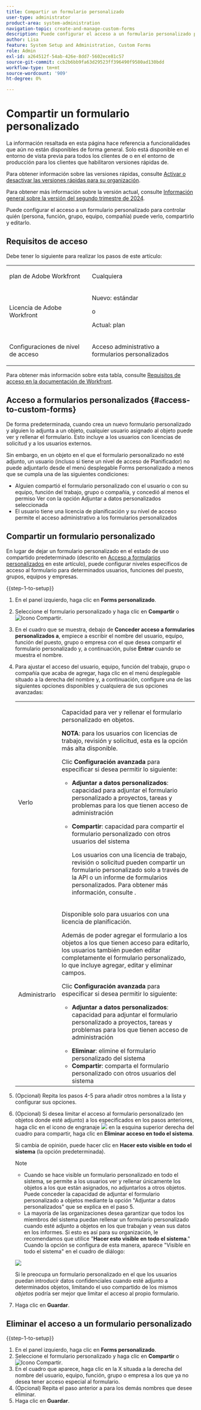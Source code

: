 ```yaml
---
title: Compartir un formulario personalizado
user-type: administrator
product-area: system-administration
navigation-topic: create-and-manage-custom-forms
description: Puede configurar el acceso a un formulario personalizado para controlar quién (persona, función, grupo, equipo, compañía) puede verlo, compartirlo y editarlo.
author: Lisa
feature: System Setup and Administration, Custom Forms
role: Admin
exl-id: a264512f-54ab-426e-8dd7-5602ece81c57
source-git-commit: ccb2b6bb9fa63d29523ff396490f9580ad130bdd
workflow-type: tm+mt
source-wordcount: '909'
ht-degree: 0%

---
```


# Compartir un formulario personalizado

<span class="preview">La información resaltada en esta página hace referencia a funcionalidades que aún no están disponibles de forma general. Solo está disponible en el entorno de vista previa para todos los clientes de o en el entorno de producción para los clientes que habilitaron versiones rápidas de.</span>

<span class="preview">Para obtener información sobre las versiones rápidas, consulte [Activar o desactivar las versiones rápidas para su organización](/help/quicksilver/administration-and-setup/set-up-workfront/configure-system-defaults/enable-fast-release-process.md).</span>

<span class="preview">Para obtener más información sobre la versión actual, consulte [Información general sobre la versión del segundo trimestre de 2024](/help/quicksilver/product-announcements/product-releases/24-q2-release-activity/24-q2-release-overview.md).</span>

Puede configurar el acceso a un formulario personalizado para controlar quién (persona, función, grupo, equipo, compañía) puede verlo, compartirlo y editarlo.

## Requisitos de acceso

Debe tener lo siguiente para realizar los pasos de este artículo:

<table style="table-layout:auto"> 
 <col> 
 <col> 
 <tbody> 
  <tr data-mc-conditions=""> 
   <td role="rowheader"> <p>plan de Adobe Workfront</p> </td> 
   <td>Cualquiera</td> 
  </tr> 
  <tr> 
   <td role="rowheader">Licencia de Adobe Workfront</td> 
   <td>
   <p>Nuevo: estándar</p>
   <p>o</p>
   <p>Actual: plan</p></td>
  </tr> 
  <tr data-mc-conditions=""> 
   <td role="rowheader">Configuraciones de nivel de acceso</td> 
   <td> <p>Acceso administrativo a formularios personalizados</p> </td> 
  </tr> 
 </tbody> 
</table>

Para obtener más información sobre esta tabla, consulte [Requisitos de acceso en la documentación de Workfront](/help/quicksilver/administration-and-setup/add-users/access-levels-and-object-permissions/access-level-requirements-in-documentation.md).

## Acceso a formularios personalizados {#access-to-custom-forms}

De forma predeterminada, cuando crea un nuevo formulario personalizado y alguien lo adjunta a un objeto, cualquier usuario asignado al objeto puede ver y rellenar el formulario. Esto incluye a los usuarios con licencias de solicitud y a los usuarios externos.

Sin embargo, en un objeto en el que el formulario personalizado no esté adjunto, un usuario (incluso si tiene un nivel de acceso de Planificador) no puede adjuntarlo desde el menú desplegable Forms personalizado a menos que se cumpla una de las siguientes condiciones:

* Alguien compartió el formulario personalizado con el usuario o con su equipo, función del trabajo, grupo o compañía, y concedió al menos el permiso Ver con la opción Adjuntar a datos personalizados seleccionada
* El usuario tiene una licencia de planificación y su nivel de acceso permite el acceso administrativo a los formularios personalizados

## Compartir un formulario personalizado

En lugar de dejar un formulario personalizado en el estado de uso compartido predeterminado (descrito en [Acceso a formularios personalizados](#access-to-custom-forms) en este artículo), puede configurar niveles específicos de acceso al formulario para determinados usuarios, funciones del puesto, grupos, equipos y empresas.

{{step-1-to-setup}}

1. En el panel izquierdo, haga clic en **Forms personalizado**.
1. Seleccione el formulario personalizado y haga clic en **Compartir** <span class="preview">o ![Icono Compartir](assets/share-icon.png).</span>
1. En el cuadro que se muestra, debajo de **Conceder acceso a formularios personalizados a**, empiece a escribir el nombre del usuario, equipo, función del puesto, grupo o empresa con el que desea compartir el formulario personalizado y, a continuación, pulse **Entrar** cuando se muestra el nombre.
1. Para ajustar el acceso del usuario, equipo, función del trabajo, grupo o compañía que acaba de agregar, haga clic en el menú desplegable situado a la derecha del nombre y, a continuación, configure una de las siguientes opciones disponibles y cualquiera de sus opciones avanzadas:

   <table style="table-layout:auto"> 
    <col> 
    <col> 
    <tbody> 
     <tr> 
      <td role="rowheader">Verlo</td> 
      <td> <p>Capacidad para ver y rellenar el formulario personalizado en objetos.</p> <p><b>NOTA</b>: para los usuarios con licencias de trabajo, revisión y solicitud, esta es la opción más alta disponible.</p> <p>Clic <strong>Configuración avanzada</strong> para especificar si desea permitir lo siguiente:</p> 
       <ul> 
        <li><strong>Adjuntar a datos personalizados</strong>: capacidad para adjuntar el formulario personalizado a proyectos, tareas y problemas para los que tienen acceso de administración</li> 
        <li> <p><strong>Compartir</strong>: capacidad para compartir el formulario personalizado con otros usuarios del sistema</p> <p>Los usuarios con una licencia de trabajo, revisión o solicitud pueden compartir un formulario personalizado solo a través de la API o un informe de formularios personalizados. Para obtener más información, consulte .</p> </li> 
       </ul> </td> 
     </tr> 
     <tr> 
      <td role="rowheader">Administrarlo</td> 
      <td> <p>Disponible solo para usuarios con una licencia de planificación. </p> <p>Además de poder agregar el formulario a los objetos a los que tienen acceso para editarlo, los usuarios también pueden editar completamente el formulario personalizado, lo que incluye agregar, editar y eliminar campos.</p> <p>Clic <strong>Configuración avanzada</strong> para especificar si desea permitir lo siguiente:</p> 
       <ul> 
        <li> <p><strong>Adjuntar a datos personalizados</strong>: capacidad para adjuntar el formulario personalizado a proyectos, tareas y problemas para los que tienen acceso de administración</p> </li> 
        <li><strong>Eliminar</strong>: elimine el formulario personalizado del sistema</li> 
        <li><strong>Compartir</strong>: comparta el formulario personalizado con otros usuarios del sistema</li> 
       </ul> </td> 
     </tr> 
    </tbody> 
   </table>

1. (Opcional) Repita los pasos 4-5 para añadir otros nombres a la lista y configurar sus opciones.
1. (Opcional) Si desea limitar el acceso al formulario personalizado (en objetos donde esté adjunto) a los especificados en los pasos anteriores, haga clic en el icono de engranaje ![](assets/gear-icon-settings-with-dn-arrow.jpg) en la esquina superior derecha del cuadro para compartir, haga clic en **Eliminar acceso en todo el sistema**.

   Si cambia de opinión, puede hacer clic en **Hacer esto visible en todo el sistema** (la opción predeterminada).

   >[!NOTE]
   >
   >* Cuando se hace visible un formulario personalizado en todo el sistema, se permite a los usuarios ver y rellenar únicamente los objetos a los que están asignados, no adjuntarlos a otros objetos. Puede conceder la capacidad de adjuntar el formulario personalizado a objetos mediante la opción &quot;Adjuntar a datos personalizados&quot; que se explica en el paso 5.
   >* La mayoría de las organizaciones desea garantizar que todos los miembros del sistema puedan rellenar un formulario personalizado cuando esté adjunto a objetos en los que trabajan y vean sus datos en los informes. Si esto es así para su organización, le recomendamos que utilice &quot;**Hacer esto visible en todo el sistema**.&quot; Cuando la opción se configura de esta manera, aparece &quot;Visible en todo el sistema&quot; en el cuadro de diálogo:
   >   
   >![](assets/visible-system-wide-350x480.png)
   >   
   >Si le preocupa un formulario personalizado en el que los usuarios puedan introducir datos confidenciales cuando esté adjunto a determinados objetos, limitando el uso compartido de los mismos *objetos* podría ser mejor que limitar el acceso al propio formulario.

1. Haga clic en **Guardar**.

## Eliminar el acceso a un formulario personalizado

{{step-1-to-setup}}

1. En el panel izquierdo, haga clic en **Forms personalizado**.
1. Seleccione el formulario personalizado y haga clic en **Compartir** <span class="preview">o ![Icono Compartir](assets/share-icon.png).</span>
1. En el cuadro que aparece, haga clic en la X situada a la derecha del nombre del usuario, equipo, función, grupo o empresa a los que ya no desea tener acceso especial al formulario.
1. (Opcional) Repita el paso anterior a para los demás nombres que desee eliminar.
1. Haga clic en **Guardar**.
